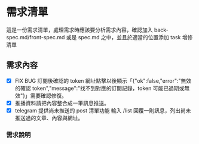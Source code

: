 # 需求清單

這是一份需求清單，處理需求時應該要分析需求內容，確認加入 back-spec.md/front-spec.md 或是 spec.md 之中，並且於適當的位置添加 task 增修清單

## 需求內容

- [x] FIX BUG 訂閱後確認的 token 網址點擊以後顯示「{"ok":false,"error":"無效的確認 token","message":"找不到對應的訂閱記錄，token 可能已過期或無效"}」需要確認修復。
- [x] 推播資料請把內容整合成一筆訊息推送。
- [x] telegram 提供尚未推送的 post 清單功能 輸入 /list 回覆一則訊息，列出尚未推送過的文章、內容與網址。

### 需求說明
